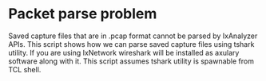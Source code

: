 # Packet parse problem

Saved capture files that are in .pcap format cannot be parsed by IxAnalyzer APIs. 
This script shows how we can parse saved capture files using tshark utility. 
If you are using IxNetwork wireshark will be installed as axulary software along with it.
This script assumes tshark utility is spawnable from TCL shell.
